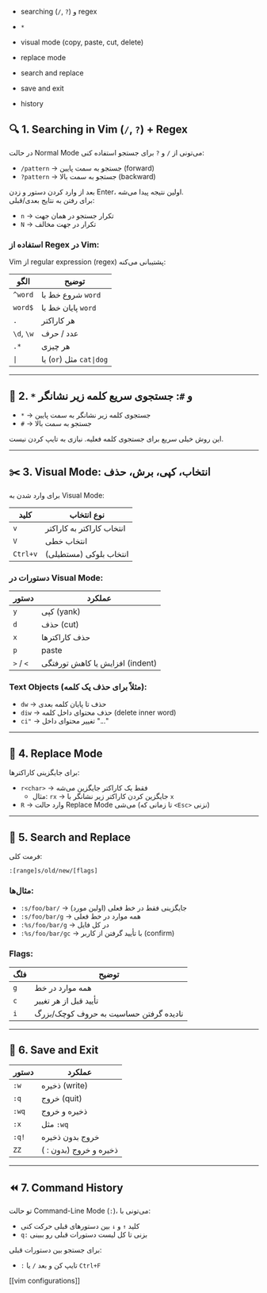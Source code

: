 - searching (`/`, `?`) و regex
    
- `*`
    
- visual mode (copy, paste, cut, delete)
    
- replace mode
    
- search and replace
    
- save and exit
    
- history


## 🔍 1. Searching in Vim (`/`, `?`) + Regex

در حالت Normal Mode می‌تونی از `/` و `?` برای جستجو استفاده کنی:

- `/pattern` → جستجو به سمت پایین (forward)
- `?pattern` → جستجو به سمت بالا (backward)

بعد از وارد کردن دستور و زدن Enter، اولین نتیجه پیدا می‌شه.  
برای رفتن به نتایج بعدی/قبلی:
- `n` → تکرار جستجو در همان جهت
- `N` → تکرار در جهت مخالف

### استفاده از Regex در Vim:
Vim از regular expression (regex) پشتیبانی می‌کنه:

| الگو         | توضیح |
|--------------|-------|
| `^word`      | شروع خط با `word` |
| `word$`      | پایان خط با `word` |
| `.`          | هر کاراکتر |
| `\d`, `\w`   | عدد / حرف |
| `.*`         | هر چیزی |
| `\|`         | یا (`or`) مثل `cat\|dog` |


---

## 🔎 2. `*` و `#`: جستجوی سریع کلمه زیر نشانگر

- `*` → جستجوی کلمه زیر نشانگر به سمت پایین
- `#` → جستجو به سمت بالا

این روش خیلی سریع برای جستجوی کلمه فعلیه. نیازی به تایپ کردن نیست.

---

## ✂️ 3. Visual Mode: انتخاب، کپی، برش، حذف

برای وارد شدن به Visual Mode:

| کلید | نوع انتخاب |
|------|-------------|
| `v`  | انتخاب کاراکتر به کاراکتر |
| `V`  | انتخاب خطی |
| `Ctrl+v` | انتخاب بلوکی (مستطیلی) |

### دستورات در Visual Mode:

| دستور | عملکرد |
|--------|--------|
| `y`    | کپی (yank) |
| `d`    | حذف (cut) |
| `x`    | حذف کاراکترها |
| `p`    | paste |
| `>` / `<` | افزایش یا کاهش تورفتگی (indent) |

### Text Objects (مثلاً برای حذف یک کلمه):

- `dw` → حذف تا پایان کلمه بعدی  
- `diw` → حذف محتوای داخل کلمه (delete inner word)  
- `ci"` → تغییر محتوای داخل "..."  


---

## 🔁 4. Replace Mode

برای جایگزینی کاراکترها:

- `r<char>` → فقط یک کاراکتر جایگزین می‌شه
  - مثال: `rx` → جایگزین کردن کاراکتر زیر نشانگر با `x`
- `R` → وارد حالت Replace Mode می‌شی (تا زمانی که `<Esc>` نزنی)


---

## 🔄 5. Search and Replace

فرمت کلی:
```
:[range]s/old/new/[flags]
```

### مثال‌ها:

- `:s/foo/bar/` → جایگزینی فقط در خط فعلی (اولین مورد)
- `:s/foo/bar/g` → همه موارد در خط فعلی
- `:%s/foo/bar/g` → در کل فایل
- `:%s/foo/bar/gc` → با تأیید گرفتن از کاربر (confirm)

### Flags:

| فلگ | توضیح |
|-----|------|
| `g` | همه موارد در خط |
| `c` | تأیید قبل از هر تغییر |
| `i` | نادیده گرفتن حساسیت به حروف کوچک/بزرگ |


---

## 💾 6. Save and Exit

| دستور | عملکرد |
|--------|--------|
| `:w`   | ذخیره (write) |
| `:q`   | خروج (quit) |
| `:wq`  | ذخیره و خروج |
| `:x`   | مثل `:wq` |
| `:q!`  | خروج بدون ذخیره |
| `ZZ`   | ذخیره و خروج (بدون : ) |

---

## ⏪ 7. Command History

تو حالت Command-Line Mode (`:`)، می‌تونی با:
- کلید `↑` و `↓` بین دستورهای قبلی حرکت کنی
- `q:` بزنی تا کل لیست دستورات قبلی رو ببینی

برای جستجو بین دستورات قبلی:
- `:` تایپ کن و بعد `/` یا `Ctrl+F`



[[vim configurations]]
